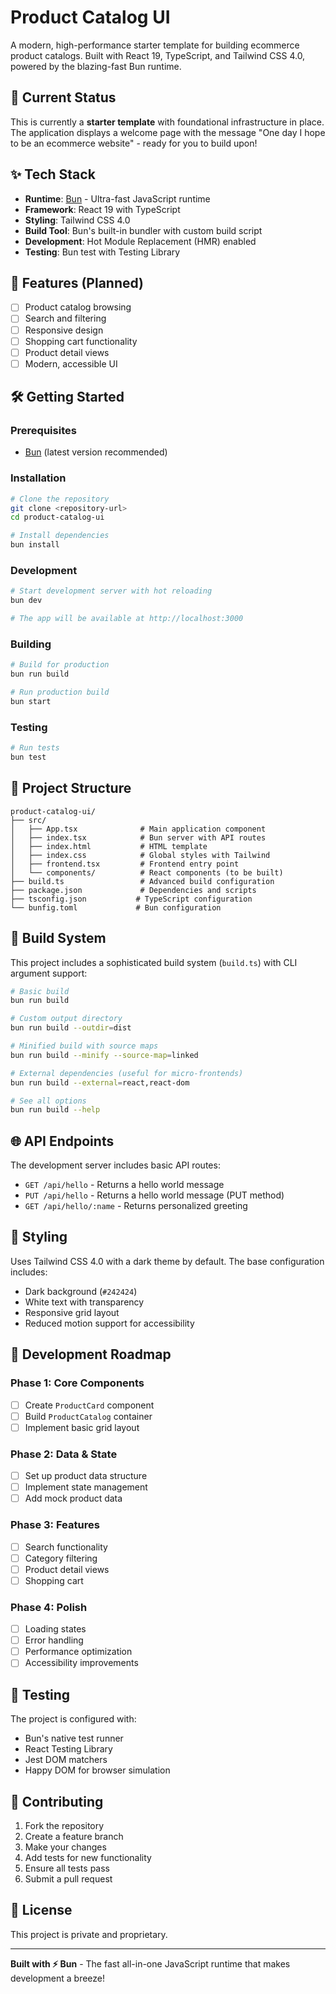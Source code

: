 # Product Catalog UI

A modern, high-performance starter template for building ecommerce product catalogs. Built with React 19, TypeScript, and Tailwind CSS 4.0, powered by the blazing-fast Bun runtime.

## 🚀 Current Status

This is currently a **starter template** with foundational infrastructure in place. The application displays a welcome page with the message "One day I hope to be an ecommerce website" - ready for you to build upon!

## ✨ Tech Stack

- **Runtime**: [Bun](https://bun.sh) - Ultra-fast JavaScript runtime
- **Framework**: React 19 with TypeScript
- **Styling**: Tailwind CSS 4.0
- **Build Tool**: Bun's built-in bundler with custom build script
- **Development**: Hot Module Replacement (HMR) enabled
- **Testing**: Bun test with Testing Library

## 🎯 Features (Planned)

- [ ] Product catalog browsing
- [ ] Search and filtering
- [ ] Responsive design
- [ ] Shopping cart functionality
- [ ] Product detail views
- [ ] Modern, accessible UI

## 🛠️ Getting Started

### Prerequisites

- [Bun](https://bun.sh) (latest version recommended)

### Installation

```bash
# Clone the repository
git clone <repository-url>
cd product-catalog-ui

# Install dependencies
bun install
```

### Development

```bash
# Start development server with hot reloading
bun dev

# The app will be available at http://localhost:3000
```

### Building

```bash
# Build for production
bun run build

# Run production build
bun start
```

### Testing

```bash
# Run tests
bun test
```

## 📁 Project Structure

```
product-catalog-ui/
├── src/
│   ├── App.tsx              # Main application component
│   ├── index.tsx            # Bun server with API routes
│   ├── index.html           # HTML template
│   ├── index.css            # Global styles with Tailwind
│   ├── frontend.tsx         # Frontend entry point
│   └── components/          # React components (to be built)
├── build.ts                 # Advanced build configuration
├── package.json             # Dependencies and scripts
├── tsconfig.json           # TypeScript configuration
└── bunfig.toml             # Bun configuration
```

## 🔧 Build System

This project includes a sophisticated build system (`build.ts`) with CLI argument support:

```bash
# Basic build
bun run build

# Custom output directory
bun run build --outdir=dist

# Minified build with source maps
bun run build --minify --source-map=linked

# External dependencies (useful for micro-frontends)
bun run build --external=react,react-dom

# See all options
bun run build --help
```

## 🌐 API Endpoints

The development server includes basic API routes:

- `GET /api/hello` - Returns a hello world message
- `PUT /api/hello` - Returns a hello world message (PUT method)
- `GET /api/hello/:name` - Returns personalized greeting

## 🎨 Styling

Uses Tailwind CSS 4.0 with a dark theme by default. The base configuration includes:

- Dark background (`#242424`)
- White text with transparency
- Responsive grid layout
- Reduced motion support for accessibility

## 🚧 Development Roadmap

### Phase 1: Core Components
- [ ] Create `ProductCard` component
- [ ] Build `ProductCatalog` container
- [ ] Implement basic grid layout

### Phase 2: Data & State
- [ ] Set up product data structure
- [ ] Implement state management
- [ ] Add mock product data

### Phase 3: Features
- [ ] Search functionality
- [ ] Category filtering
- [ ] Product detail views
- [ ] Shopping cart

### Phase 4: Polish
- [ ] Loading states
- [ ] Error handling
- [ ] Performance optimization
- [ ] Accessibility improvements

## 🧪 Testing

The project is configured with:
- Bun's native test runner
- React Testing Library
- Jest DOM matchers
- Happy DOM for browser simulation

## 📝 Contributing

1. Fork the repository
2. Create a feature branch
3. Make your changes
4. Add tests for new functionality
5. Ensure all tests pass
6. Submit a pull request

## 📄 License

This project is private and proprietary.

---

**Built with ⚡ Bun** - The fast all-in-one JavaScript runtime that makes development a breeze!
